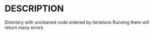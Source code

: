 # DESCRIPTION
Directory with uncleaned code ordered by iterations
Running them will return many errors
